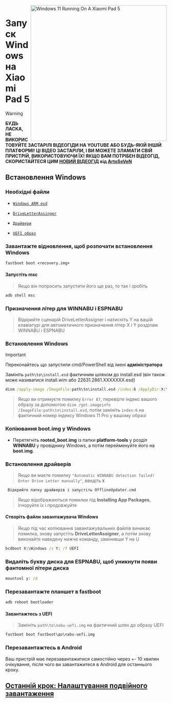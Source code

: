 <img align="right" src="https://raw.githubusercontent.com/erdilS/Port-Windows-11-Xiaomi-Pad-5/main/nabu.png" width="425" alt="Windows 11 Running On A Xiaomi Pad 5">

# Запуск Windows на Xiaomi Pad 5
> [!WARNING]
> **БУДЬ ЛАСКА, НЕ ВИКОРИСТОВУЙТЕ ЗАСТАРІЛІ ВІДЕОГІДИ НА YOUTUBE АБО БУДЬ-ЯКІЙ ІНШІЙ ПЛАТФОРМІ! ЦІ ВІДЕО ЗАСТАРІЛИ, І ВИ МОЖЕТЕ ЗЛАМАТИ СВІЙ ПРИСТРІЙ, ВИКОРИСТОВУЮЧИ ЇХ! ЯКЩО ВАМ ПОТРІБЕН ВІДЕОГІД, СКОРИСТАЙТЕСЯ ЦИМ [НОВИЙ ВІДЕОГІД](https://youtu.be/BbgTbTGbXYg) від [ArtoSeVeN](https://www.youtube.com/channel/UCYjwfxlYlJ7Nnzv01oszQvA)**

## Встановлення Windows

### Необхідні файли
- [```Windows ARM esd```](https://arkt-7.github.io/woawin/)

- [```DriveLetterAssinger```](https://github.com/Misha803/My-Scripts/releases/tag/DriveLetterAssigner)  

- [```Драйвери```](https://github.com/erdilS/Port-Windows-11-Xiaomi-Pad-5/releases/tag/Drivers)

- [```UEFI образ```](https://github.com/erdilS/Port-Windows-11-Xiaomi-Pad-5/releases/download/UEFI/uefi-v3.img)

### Завантажте відновлення, щоб розпочати встановлення Windows
```cmd
fastboot boot <recovery.img>
```

#### Запустіть msc
> Якщо він попросить запустити його ще раз, то так і зробіть
```cmd
adb shell msc
```

### Призначення літер для WINNABU і ESPNABU
> Відкрийте сценарій DriveLetterAssigner і натисніть Y на вашій клавіатурі для автоматичного призначення літер X і Y розділам WINNABU і ESPNABU

### Встановлення Windows
> [!Important]
> Переконайтесь що запустили cmd/PowerShell від імені **адміністратора**
>
> Замініть `path\to\install.esd` фактичним шляхом до install.esd (він також може називатися install.wim або 22631.2861.XXXXXXX.esd) 
```cmd
dism /apply-image /ImageFile:path\to\install.esd /index:6 /ApplyDir:X:\
``` 

> Якщо ви отримуєте помилку `Error 87`, перевірте індекс вашого образу за допомогою `dism /get-imageinfo /ImageFile:path\to\install.esd`, потім замініть `index:6` на фактичний номер індексу Windows 11 Pro у вашому образі 

### Копіювання boot.img у Windows
- Перетягніть **rooted_boot.img** із папки **platform-tools** у розділ **WINNABU** у провіднику Windows, а потім перейменуйте його на **boot.img**.

### Встановлення драйверів
> Якщо ви маєте помилку `"Automatic WINNABU detection failed! Enter Drive Letter manually"`, введіть **`X`**
```cmd
 Відкрийте папку драйверів і запустіть OfflineUpdater.cmd
```
> Якщо відображаються помилки під **Installing App Packages**, ігноруйте їх і продовжуйте

#### Створіть файли завантажувача Windows
> Якщо під час копіювання завантажувальних файлів виникає помилка, знову запустіть **DriveLetterAssigner**, а потім знову виконайте наведену нижче команду, замінивши Y на U
```cmd
bcdboot X:\Windows /s Y: /f UEFI
```

### Видаліть букву диска для ESPNABU, щоб уникнути появи фантомної літери диска
```cmd
mountvol y: /d
```

### Перезавантажте планшет в fastboot
```cmd
adb reboot bootloader
```

#### Завантажтесь з UEFI
> Замініть `path\to\nabu-uefi.img` на фактичний шлях до образу UEFI
```cmd
fastboot boot fastboot\до\nabu-uefi.img
```

### Перезавантажтесь в Android
Ваш пристрій має перезавантажитися самостійно через +- 10 хвилин очікування, після чого ви завантажитеся в Android для останнього кроку.

## [Останній крок: Налаштування подвійного завантаження](4-dualboot-uk.md)
